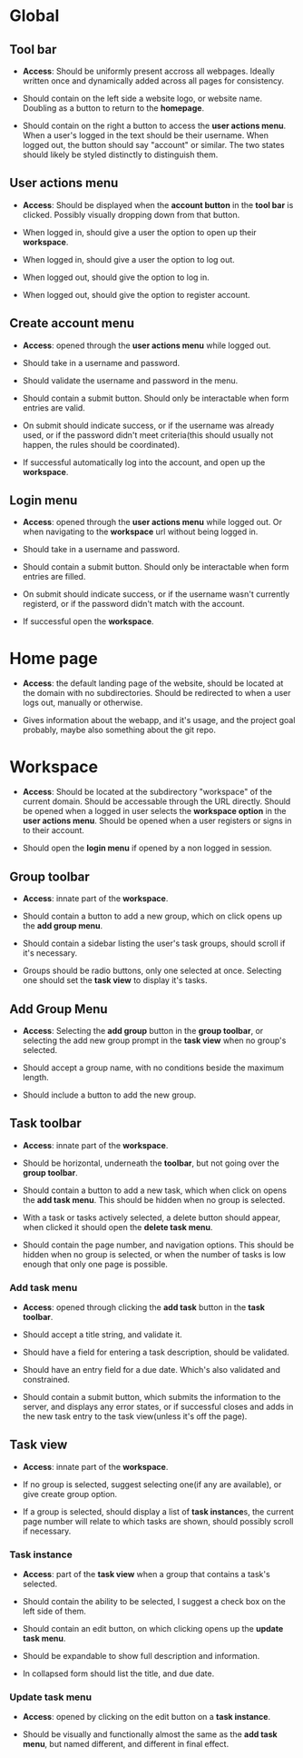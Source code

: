 # Global

## Tool bar

- **Access**: Should be uniformly present accross all webpages. Ideally written once and dynamically added across all pages for consistency.

- Should contain on the left side a website logo, or website name. Doubling as a button to return to the **homepage**.

- Should contain on the right a button to access the **user actions menu**. When a user's logged in the text should be their username. When logged out, the button should say "account" or similar. The two states should likely be styled distinctly to distinguish them.

## User actions menu

- **Access**: Should be displayed when the **account button** in the **tool bar** is clicked. Possibly visually dropping down from that button.

- When logged in, should give a user the option to open up their **workspace**.

- When logged in, should give a user the option to log out.

- When logged out, should give the option to log in.

- When logged out, should give the option to register account.

## Create account menu

- **Access**: opened through the **user actions menu** while logged out.

- Should take in a username and password.

- Should validate the username and password in the menu.

- Should contain a submit button. Should only be interactable when form entries are valid.

- On submit should indicate success, or if the username was already used, or if the password didn't meet criteria(this should usually not happen, the rules should be coordinated).

- If successful automatically log into the account, and open up the **workspace**.

## Login menu

- **Access**: opened through the **user actions menu** while logged out. Or when navigating to the **workspace** url without being logged in.

- Should take in a username and password.

- Should contain a submit button. Should only be interactable when form entries are filled.

- On submit should indicate success, or if the username wasn't currently registerd, or if the password didn't match with the account.

- If successful open the **workspace**.

# Home page

- **Access**: the default landing page of the website, should be located at the domain with no subdirectories. Should be redirected to when a user logs out, manually or otherwise.

- Gives information about the webapp, and it's usage, and the project goal probably, maybe also something about the git repo.

# Workspace

- **Access**: Should be located at the subdirectory "workspace" of the current domain. Should be accessable through the URL directly. Should be opened when a logged in user selects the **workspace option** in the **user actions menu**. Should be opened when a user registers or signs in to their account.

- Should open the **login menu** if opened by a non logged in session.

## Group toolbar

- **Access**: innate part of the **workspace**.

- Should contain a button to add a new group, which on click opens up the **add group menu**.

- Should contain a sidebar listing the user's task groups, should scroll if it's necessary. 

- Groups should be radio buttons, only one selected at once. Selecting one should set the **task view** to display it's tasks.

## Add Group Menu

- **Access**: Selecting the **add group** button in the **group toolbar**, or selecting the add new group prompt in the **task view** when no group's selected.

- Should accept a group name, with no conditions beside the maximum length.

- Should include a button to add the new group.

## Task toolbar

- **Access**: innate part of the **workspace**.

- Should be horizontal, underneath the **toolbar**, but not going over the **group toolbar**.

- Should contain a button to add a new task, which when click on opens the **add task menu**. This should be hidden when no group is selected.

- With a task or tasks actively selected, a delete button should appear, when clicked it should open the **delete task menu**.

- Should contain the page number, and navigation options. This should be hidden when no group is selected, or when the number of tasks is low enough that only one page is possible.

### Add task menu

- **Access**: opened through clicking the **add task** button in the **task toolbar**.

- Should accept a title string, and validate it.

- Should have a field for entering a task description, should be validated.

- Should have an entry field for a due date. Which's also validated and constrained.

- Should contain a submit button, which submits the information to the server, and displays any error states, or if successful closes and adds in the new task entry to the task view(unless it's off the page).

## Task view

- **Access**: innate part of the **workspace**.

- If no group is selected, suggest selecting one(if any are available), or give create group option.

- If a group is selected, should display a list of **task instance**s, the current page number will relate to which tasks are shown, should possibly scroll if necessary.

### Task instance

- **Access**: part of the **task view** when a group that contains a task's selected.

- Should contain the ability to be selected, I suggest a check box on the left side of them.

- Should contain an edit button, on which clicking opens up the **update task menu**.

- Should be expandable to show full description and information.

- In collapsed form should list the title, and due date.

### Update task menu

- **Access**: opened by clicking on the edit button on a **task instance**.

- Should be visually and functionally almost the same as the **add task menu**, but named different, and different in final effect.
